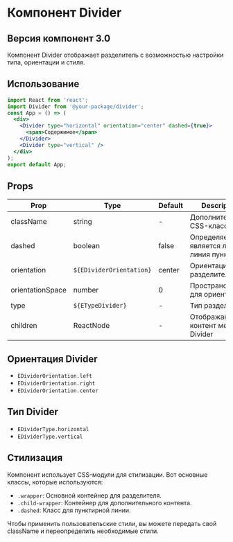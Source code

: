 # Компонент Divider

## Версия компонент 3.0

Компонент Divider отображает разделитель с возможностью настройки типа, ориентации и стиля.

## Использование

```jsx
import React from 'react';
import Divider from '@your-package/divider';
const App = () => (
  <div>
    <Divider type="horizontal" orientation="center" dashed={true}>
      <span>Содержимое</span>
    </Divider>
    <Divider type="vertical" />
  </div>
);
export default App;
```

## Props

| Prop             | Type                     | Default | Description                              |
| ---------------- | ------------------------ | ------- | ---------------------------------------- |
| className        | string                   | -       | Дополнительный CSS-класс                 |
| dashed           | boolean                  | false   | Определяет, является ли линия пунктирной |
| orientation      | `${EDividerOrientation}` | center  | Ориентация разделителя                   |
| orientationSpace | number                   | 0       | Пространство для ориентации              |
| type             | `${ETypeDivider}`        | -       | Тип разделителя                          |
| children         | ReactNode                | -       | Отображающийся контент между Divider     |

## Ориентация Divider

- `EDividerOrientation.left`
- `EDividerOrientation.right`
- `EDividerOrientation.center`

## Тип Divider

- `EDividerType.horizontal`
- `EDividerType.vertical`

## Стилизация

Компонент использует CSS-модули для стилизации. Вот основные классы, которые используются:

- `.wrapper`: Основной контейнер для разделителя.
- `.child-wrapper`: Контейнер для дополнительного контента.
- `.dashed`: Класс для пунктирной линии.

Чтобы применить пользовательские стили, вы можете передать свой className и переопределить необходимые стили.
